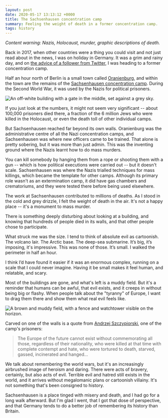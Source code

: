 ```yaml
---
layout: post
date: 2020-05-17 13:13:12 +0000
title: The Sachsenhausen concentration camp
summary: Feeling the weight of death in a former concentration camp.
tags: history
---
```


*Content warning: Nazis, Holocaust, murder, graphic descriptions of death.*

Back in 2017, when other countries were a thing you could visit and not just read about in the news, I was on holiday in Germany.
It was a grim and rainy day, and on [the advice of a follower from Twitter](https://twitter.com/chailey_/status/912817920987815938), I was heading to a former concentration camp.

Half an hour north of Berlin is a small town called [Oranienburg], and within the town are the remains of the [Sachsenhausen concentration camp].
During the Second World War, it was used by the Nazis for political prisoners.

<img src="/images/2020/sachsenhausen_1x.jpg" srcset="/images/2020/sachsenhausen_1x.jpg 1x, /images/2020/sachsenhausen_2x.jpg 2x" alt="An off-white building with a gate in the middle, set against a grey sky.">

If you just look at the numbers, it might not seem very significant -- about 100,000 prisoners died there, a fraction of the 6&nbsp;million Jews who were killed in the Holocaust, or even the death toll of other individual camps.

But Sachsenhausen reached far beyond its own walls.
Oranienburg was the administrative centre of all the Nazi concentration camps, and Sachsenhausen was where new officers came to be trained.
That alone is pretty sobering, but it was more than just admin.
This was the inventing ground where the Nazis learnt how to do mass murders.

You can kill somebody by hanging them from a rope or shooting them with a gun -- which is how political executions were carried out -- but it doesn't scale.
Sachsenhausen was where the Nazis trialled techniques for mass killings, which became the template for other camps.
Although its primary role wasn't as an extermination camp, it did have gas chambers and crematoriums, and they were tested there before being used elsewhere.

The work at Sachsenhausen contributed to millions of deaths.
As I stood in the cold and grey drizzle, I felt the weight of death in the air.
It's not a happy place -- it's a monument to mass murder.

There is something deeply disturbing about looking at a building, and knowing that hundreds of people died in its walls, and that other people chose to participate.

What struck me was the size.
I tend to think of absolute evil as cartoonish. The volcano lair. The Arctic base. The deep-sea submarine. It’s big, it’s imposing, it's impressive.
This was none of those. It’s small. I walked the perimeter in half an hour.

I think I’d have found it easier if it was an enormous complex, running on a scale that I could never imagine.
Having it be small makes it feel human, and relatable, and scary.

Most of the buildings are gone, and what's left is a muddy field.
But it's a reminder that humans can be awful, that evil exists, and it creeps in without being big or flashy.
When people talk about the "tyranny" of Europe, I want to drag them there and show them what real evil feels like.

<img src="/images/2020/sachsen_field_1x.jpg" srcset="/images/2020/sachsen_field_1x.jpg 1x, /images/2020/sachsen_field_2x.jpg 2x" alt="A brown and muddy field, with a fence and watchtower visible on the horizon.">

Carved on one of the walls is a quote from [Andrzej Szczypiorski], one of the camp's prisoners:

> The Europe of the future cannot exist without commemorating all those, regardless of their nationality, who were killed at that time with complete contempt and hate, who were tortured to death, starved, gassed, incinerated and hanged…

We talk about remembering the world wars, but it's an increasingly airbrushed image of heroism and daring.
There were acts of bravery, certainly, but also acts of evil.
Terrible evil and hatred still exists in the world, and it arrives without megalomanic plans or cartoonish villainy.
It's not something that's been consigned to history.

Sachsenhausen is a place tinged with misery and death, and I had go for a long walk afterward.
But I'm glad I went, that I got that dose of perspective, and that Germany tends to do a better job of remembering its history than Britain.

[Oranienburg]: https://en.wikipedia.org/wiki/Oranienburg
[Sachsenhausen concentration camp]: https://en.wikipedia.org/wiki/Sachsenhausen_concentration_camp
[Andrzej Szczypiorski]: https://en.wikipedia.org/wiki/Andrzej_Szczypiorski
